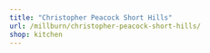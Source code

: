 ```yaml
---
title: "Christopher Peacock Short Hills"
url: /millburn/christopher-peacock-short-hills/
shop: kitchen
---
```

